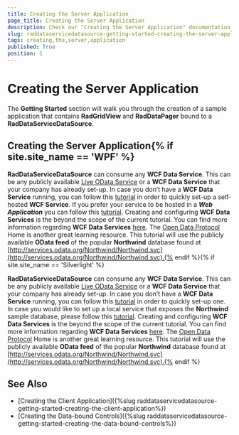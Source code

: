 ```yaml
---
title: Creating the Server Application
page_title: Creating the Server Application
description: Check our "Creating the Server Application" documentation article for the RadDataServiceDataSource WPF control.
slug: raddataservicedatasource-getting-started-creating-the-server-application
tags: creating,the,server,application
published: True
position: 1
---
```


# Creating the Server Application



The __Getting Started__ section will walk you through the creation of a sample application that contains __RadGridView__ and __RadDataPager__ bound to a __RadDataServiceDataSource__.

## Creating the Server Application{% if site.site_name == 'WPF' %}

__RadDataServiceDataSource__ can consume any __WCF Data Service__. This can be any publicly available [Live OData Service](http://www.odata.org/producers) or a __WCF Data Service__ that your company has already set-up. In case you don’t have a __WCF Data Service__ running, you can follow this [tutorial](http://msdn.microsoft.com/en-us/library/ms731758.aspx) in order to quickly set-up a self-hosted __WCF Service__. If you prefer your service to be hosted in a ___Web Application___ you can follow this [tutorial](http://msdn.microsoft.com/en-us/library/dd465161.aspx).
Creating and configuring __WCF Data Services__ is the beyond the scope of the current tutorial. You can find more information regarding __WCF Data Services__ [here](http://msdn.microsoft.com/en-us/data/bb931106). The [Open Data Protocol](http://www.odata.org/) Home is another great learning resource. This tutorial will use the publicly available __OData feed__ of the popular __Northwind__ database found at [http://services.odata.org/Northwind/Northwind.svc](http://services.odata.org/Northwind/Northwind.svc).{% endif %}{% if site.site_name == 'Silverlight' %}

__RadDataServiceDataSource__ can consume any __WCF Data Service__. This can be any publicly available [Live OData Service](http://www.odata.org/producers) or a __WCF Data Service__ that your company has already set-up. In case you don’t have a __WCF Data Service__ running, you can follow this [tutorial](http://msdn.microsoft.com/en-us/library/cc668184.aspx) in order to quickly set-up one. In case you would like to set up a local service that exposes the __Northwind__ sample database, please follow this [tutorial](http://msdn.microsoft.com/en-us/library/cc838239(v=VS.96).aspx).
Creating and configuring __WCF Data Services__ is the beyond the scope of the current tutorial. You can find more information regarding __WCF Data Services__ [here](http://msdn.microsoft.com/en-us/data/bb931106). The [Open Data Protocol](http://www.odata.org/) Home is another great learning resource. This tutorial will use the publicly available __OData feed__ of the popular __Northwind__ database found at [http://services.odata.org/Northwind/Northwind.svc](http://services.odata.org/Northwind/Northwind.svc).{% endif %}

## See Also

* [Creating the Client Application]({%slug raddataservicedatasource-getting-started-creating-the-client-application%})
* [Creating the Data-bound Controls]({%slug raddataservicedatasource-getting-started-creating-the-data-bound-controls%})